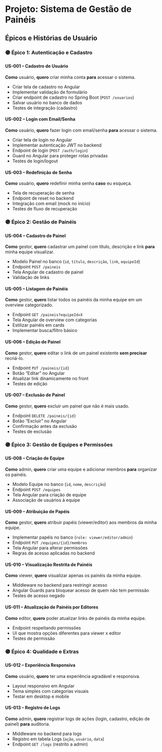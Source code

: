 # Projeto: Sistema de Gestão de Painéis

## Épicos e Histórias de Usuário

### 🟣 Épico 1: Autenticação e Cadastro

#### US-001 – Cadastro de Usuário
**Como** usuário, **quero** criar minha conta **para** acessar o sistema.
- Criar tela de cadastro no Angular
- Implementar validação de formulário
- Criar endpoint de cadastro no Spring Boot (`POST /usuarios`)
- Salvar usuário no banco de dados
- Testes de integração (cadastro)

#### US-002 – Login com Email/Senha
**Como** usuário, **quero** fazer login com email/senha **para** acessar o sistema.
- Criar tela de login no Angular
- Implementar autenticação JWT no backend
- Endpoint de login (`POST /auth/login`)
- Guard no Angular para proteger rotas privadas
- Testes de login/logout

#### US-003 – Redefinição de Senha
**Como** usuário, **quero** redefinir minha senha **caso** eu esqueça.
- Tela de recuperação de senha
- Endpoint de reset no backend
- Integração com email (mock no início)
- Testes de fluxo de recuperação

### 🟣 Épico 2: Gestão de Painéis

#### US-004 – Cadastro de Painel
**Como** gestor, **quero** cadastrar um painel com título, descrição e link **para** minha equipe visualizar.
- Modelo Painel no banco (`id`, `título`, `descrição`, `link`, `equipeId`)
- Endpoint `POST /paineis`
- Tela Angular de cadastro de painel
- Validação de links

#### US-005 – Listagem de Painéis
**Como** gestor, **quero** listar todos os painéis da minha equipe em um overview categorizado.
- Endpoint `GET /paineis?equipeId=X`
- Tela Angular de overview com categorias
- Estilizar painéis em cards
- Implementar busca/filtro básico

#### US-006 – Edição de Painel
**Como** gestor, **quero** editar o link de um painel existente **sem precisar** recriá-lo.
- Endpoint `PUT /paineis/{id}`
- Botão “Editar” no Angular
- Atualizar link dinamicamente no front
- Testes de edição

#### US-007 – Exclusão de Painel
**Como** gestor, **quero** excluir um painel que não é mais usado.
- Endpoint `DELETE /paineis/{id}`
- Botão “Excluir” no Angular
- Confirmação antes da exclusão
- Testes de exclusão

### 🟣 Épico 3: Gestão de Equipes e Permissões

#### US-008 – Criação de Equipe
**Como** admin, **quero** criar uma equipe e adicionar membros **para** organizar os painéis.
- Modelo Equipe no banco (`id`, `nome`, `descrição`)
- Endpoint `POST /equipes`
- Tela Angular para criação de equipe
- Associação de usuários à equipe

#### US-009 – Atribuição de Papéis
**Como** gestor, **quero** atribuir papéis (viewer/editor) aos membros da minha equipe.
- Implementar papéis no banco (`role: viewer/editor/admin`)
- Endpoint `PUT /equipes/{id}/membros`
- Tela Angular para alterar permissões
- Regras de acesso aplicadas no backend

#### US-010 – Visualização Restrita de Painéis
**Como** viewer, **quero** visualizar apenas os painéis da minha equipe.
- Middleware no backend para restringir acesso
- Angular Guards para bloquear acesso de quem não tem permissão
- Testes de acesso negado

#### US-011 – Atualização de Painéis por Editores
**Como** editor, **quero** poder atualizar links de painéis da minha equipe.
- Endpoint respeitando permissões
- UI que mostra opções diferentes para viewer x editor
- Testes de permissão

### 🟣 Épico 4: Qualidade e Extras

#### US-012 – Experiência Responsiva
**Como** usuário, **quero** ter uma experiência agradável e responsiva.
- Layout responsivo em Angular
- Tema simples com categorias visuais
- Testar em desktop e mobile

#### US-013 – Registro de Logs
**Como** admin, **quero** registrar logs de ações (login, cadastro, edição de painel) **para** auditoria.
- Middleware no backend para logs
- Registro em tabela Logs (`ação`, `usuário`, `data`)
- Endpoint `GET /logs` (restrito a admin)

